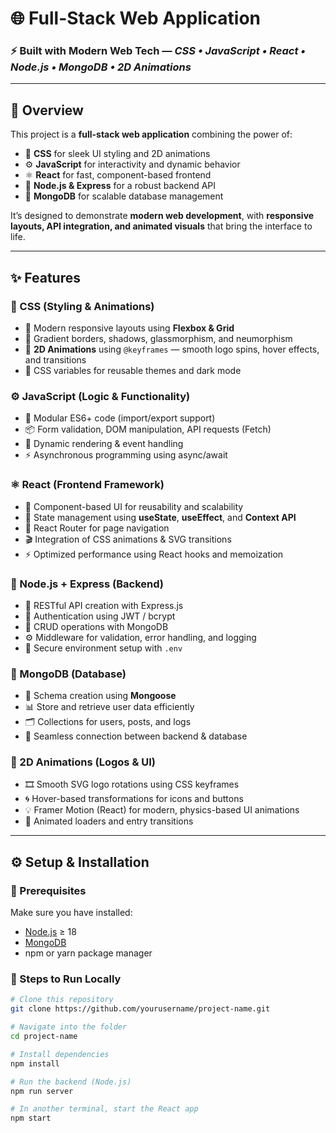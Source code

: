 # 🌐 Full-Stack Web Application

### ⚡ Built with Modern Web Tech — *CSS • JavaScript • React • Node.js • MongoDB • 2D Animations*

---

## 🚀 Overview

This project is a **full-stack web application** combining the power of:
- 🎨 **CSS** for sleek UI styling and 2D animations  
- ⚙️ **JavaScript** for interactivity and dynamic behavior  
- ⚛️ **React** for fast, component-based frontend  
- 🌿 **Node.js & Express** for a robust backend API  
- 🍃 **MongoDB** for scalable database management  

It’s designed to demonstrate **modern web development**, with **responsive layouts, API integration, and animated visuals** that bring the interface to life.

---

## ✨ Features

### 🎨 CSS (Styling & Animations)
- 💠 Modern responsive layouts using **Flexbox & Grid**
- 🎨 Gradient borders, shadows, glassmorphism, and neumorphism
- 🔁 **2D Animations** using `@keyframes` — smooth logo spins, hover effects, and transitions
- 🧩 CSS variables for reusable themes and dark mode

### ⚙️ JavaScript (Logic & Functionality)
- 🧠 Modular ES6+ code (import/export support)
- 📦 Form validation, DOM manipulation, API requests (Fetch)
- 🔄 Dynamic rendering & event handling
- ⚡ Asynchronous programming using async/await

### ⚛️ React (Frontend Framework)
- 🧱 Component-based UI for reusability and scalability
- 🔄 State management using **useState**, **useEffect**, and **Context API**
- 🚦 React Router for page navigation
- 🎬 Integration of CSS animations & SVG transitions
- ⚡ Optimized performance using React hooks and memoization

### 🌿 Node.js + Express (Backend)
- 🧩 RESTful API creation with Express.js
- 🧾 Authentication using JWT / bcrypt
- 📡 CRUD operations with MongoDB
- ⚙️ Middleware for validation, error handling, and logging
- 🔐 Secure environment setup with `.env`

### 🍃 MongoDB (Database)
- 🧱 Schema creation using **Mongoose**
- 📊 Store and retrieve user data efficiently
- 🗂️ Collections for users, posts, and logs
- 🔄 Seamless connection between backend & database

### 💫 2D Animations (Logos & UI)
- 🎞️ Smooth SVG logo rotations using CSS keyframes
- 🌀 Hover-based transformations for icons and buttons
- 💡 Framer Motion (React) for modern, physics-based UI animations
- 🌈 Animated loaders and entry transitions

---

## ⚙️ Setup & Installation

### 🔧 Prerequisites
Make sure you have installed:
- [Node.js](https://nodejs.org/) ≥ 18
- [MongoDB](https://www.mongodb.com/)
- npm or yarn package manager

### 🧭 Steps to Run Locally

```bash
# Clone this repository
git clone https://github.com/yourusername/project-name.git

# Navigate into the folder
cd project-name

# Install dependencies
npm install

# Run the backend (Node.js)
npm run server

# In another terminal, start the React app
npm start
